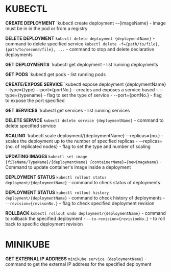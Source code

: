 # KUBECTL

**CREATE DEPLOYMENT**
`kubectl create deployment --{imageName}
	- image must be in in the pod or from a registry

**DELETE DEPLOYMENT**
`kubectl delete deployment {deploymentName}`
	- command to delete specified service
`kubectl delete -f={path/to/file}, {path/to/second/file}, ...`
	- command to stop and delete declarative deployments

**GET DEPLOYMENTS**
`kubectl get deployment
	- list running deployments

**GET PODS**
`kubectl get pods
	- list running pods

**CREATE/EXPOSE SERVICE**
`kubectl expose deployment {deploymentName} --type={type} --port={portNo.}
	- creates and exposes a service based 
	- --type={typename} - flag to set the type of service
	-  --port={portNo.} - flag to expose the port specified

**GET SERVICES**
`kubectl get services
	- list running services

**DELETE SERVICE**
`kubectl delete service {deploymentName}`
	- command to delete specified service

**SCALING**
`kubectl scale deployment/{deploymentName} --replicas={no.}
	- scales the deployment up to the number of specified replicas
	- --replicas={no. of replicated nodes} - flag to set the type and number of scaling

**UPDATING IMAGES**
`kubectl set image {fileName/TypeName}/{deploymentName} {containerName}={newImageName}`
	- Command to update container's image inside a deployment

**DEPLOYMENT STATUS**
`kubectl rollout status deployment/{deploymentName}`
	- command to check status of deployments

**DEPLOYMENT STATUS**
`kubectl rollout history deployment/{deploymentName}`
	- command to check history of deployments
	- `--revision={revisonNo.}` - flag to check specified deployment revision

**ROLLBACK**
`kubectl rollout undo deployment/{deploymentName}`
	- command to rollback the specified deployment
	- `--to-revision={revisionNo.}` - to roll back to specific deployment revision

# MINIKUBE
**GET EXTERNAL IP ADDRESS**
`minikube service {deploymentName}`
	- command to get the external IP address for the specified deployment

